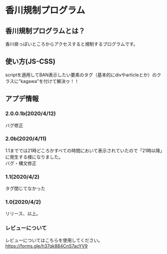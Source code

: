 # 香川規制プログラム
## 香川規制プログラムとは？

香川県っぽいところからアクセスすると規制するプログラムです。

## 使い方(JS-CSS)

scriptを適用してBAN表示したい要素のタグ（基本的にdivやarticleとか）のクラスに"kagawa"を付けて解決ゥ！！

## アプデ情報

### 2.0.0.1b(2020/4/12)

バグ修正

### 2.0b(2020/4/11)

1.1まででは21時どころかすべての時間において表示されていたので「21時以降」に発生する様になりました。  
バグ・構文修正

### 1.1(2020/4/2)

タグ閉じてなかった

### 1.0(2020/4/2)

リリース、以上。


### レビューについて

レビューについてはこちらを使用してください。  
https://forms.gle/h37qk884CnS7acYV9
